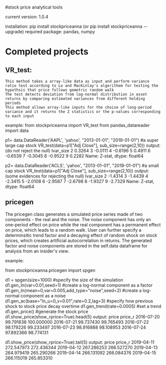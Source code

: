 #stock price analytical tools

current version: 1.0.4

installation:
pip install stockpriceanna (or pip install stockpriceanna --upgrade)
required package: pandas, numpy


Completed projects
==============================================================================================
VR_test:
----------------------------
    This method takes a array-like data as input and perform variance ratio test according to Lo and MacKinlay's algorithem for testing the hypothsis that price follows gemetric random walk
    The test detects deviation from log-normal distribution in asset returns by comparing estimated variances from different holding periods
    This method allows array-like inputs for the choise of long-period variance and it returns the Z statistics or the p-values corresponding to each input

example:
from stockpriceanna import VR_test
from pandas_datareader import data

p1= data.DataReader('AAPL', 'yahoo', "2013-01-01", "2019-01-01")  #a super large cap stock
VR_test(data=p1["Adj Close"], sub_size=range(2,10))
output:  (do not reject the null)
lvar_size
2    0.3264
3   -0.0111
4   -0.6196
5    0.4911
6   -0.6539
7   -0.3045
8   -0.9522
9    0.2282
Name: Z-stat, dtype: float64

p2= data.DataReader('ACLS', 'yahoo', "2013-01-01", "2019-01-01") #a small cap stock
VR_test(data=p1["Adj Close"], sub_size=range(2,10))
output:  (some evidences for rejecting the null)
lvar_size
2   -1.4314
3   -1.4439
4   -2.3415
5   -2.0108
6   -2.9587
7   -2.6798
8   -1.9327
9   -2.7329
Name: Z-stat, dtype: float64

pricegen
--------------------------------
The pricegen class generates a simulated price series made of two components - the real and the noise. The noise component has only an one-period effect on price while the real component has a permanent effect on price, which leads to a random walk. User can further specify a determinsitic trend factor and a decaying effect of random shock on stock prices, which creates artificial autocorrelation in returns. The generated factor and noise components are stored in the self.data dataframe for analysis from an insider's view.

example:

from stockpriceanna.pricegen import spgen

d1 = spgen(size=1000)  #specify the size of the simulation
d1.gen_ln(var=0.01,seed=1) #create a log-normal component as a factor
d1.gen_ln(mean=0,var=0.005,add_type="noise",seed=2) #create a log-normal component as a noise
d1.gen_ac(base="ln_u=0_v=0.01",rate=0.2,lag=3) #specify how previous shock to stock price decay overtime
d1.gen_trend(rate=0.0005) #set a trend 
d1.gen_price() #generate the stock price
d1.show_price(show_rprice=True).head(5)
output:
                price     price_r
2016-07-20  99.791838  100.000000
2016-07-21  99.737430   99.765493
2016-07-22  98.179226   99.233497
2016-07-23  98.916888   98.108953
2016-07-24  97.892366   98.774131

d1.show_price(show_rprice=True).tail(5)
output:
                 price     price_r
2019-04-11  272.547973  272.436344
2019-04-12  267.286253  266.527270
2019-04-13  264.979419  265.290266
2019-04-14  266.131092  266.084376
2019-04-15  266.115019  265.853310

